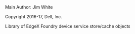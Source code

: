 Main Author:  Jim White

Copyright 2016-17, Dell, Inc.

Library of EdgeX Foundry device service store/cache objects

